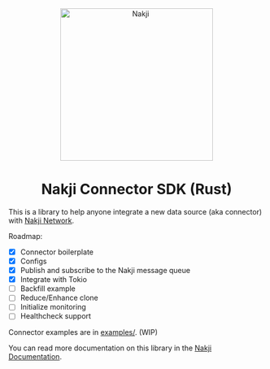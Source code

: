 <div align="center">
<a href="https://nakji.network"><img alt="Nakji" src="https://github.com/nakji-network/landing/raw/master/src/images/logo.svg" width="300" /></a>
<br/>
<strong></strong>
<h1>Nakji Connector SDK (Rust)</h1>
</div>

This is a library to help anyone integrate a new data source (aka connector)
with [Nakji Network](https://nakji.network).

Roadmap:

- [x] Connector boilerplate
- [x] Configs
- [x] Publish and subscribe to the Nakji message queue
- [x] Integrate with Tokio
- [ ] Backfill example
- [ ] Reduce/Enhance clone
- [ ] Initialize monitoring
- [ ] Healthcheck support

Connector examples are in [examples/](examples). (WIP)

You can read more documentation on this library in the [Nakji Documentation](https://docs.nakji.network).
